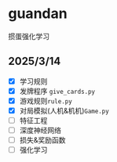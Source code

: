 # guandan
 掼蛋强化学习
## 2025/3/14
- [x] 学习规则
- [x] 发牌程序 `give_cards.py`
- [x] 游戏规则`rule.py`
- [x] 对局模拟(人机&机机)`Game.py`
- [ ] 特征工程
- [ ] 深度神经网络
- [ ] 损失&奖励函数
- [ ] 强化学习